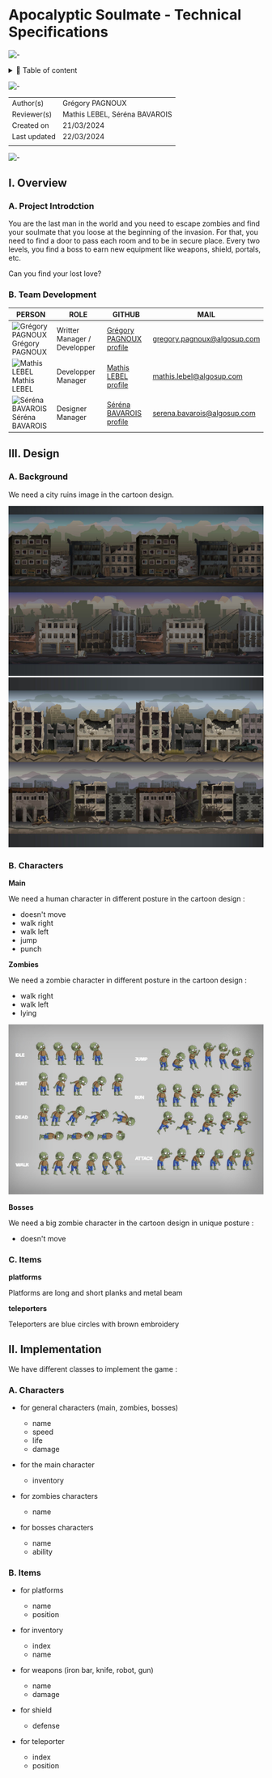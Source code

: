 # Apocalyptic Soulmate - Technical Specifications

![-](https://raw.githubusercontent.com/andreasbm/readme/master/assets/lines/aqua.png)

<details>
<summary>📖 Table of content</summary>

- [Apocalyptic Soulmate - Technical Specifications](#apocalyptic-soulmate---technical-specifications)
  - [I. Overview](#i-overview)
    - [A. Project Introdction](#a-project-introdction)
    - [B. Team Development](#b-team-development)
  - [III. Design](#iii-design)
    - [A. Background](#a-background)
    - [B. Characters](#b-characters)
    - [C. Items](#c-items)
  - [II. Implementation](#ii-implementation)
    - [A. Characters](#a-characters)
    - [B. Items](#b-items)

</details>

![-](https://raw.githubusercontent.com/andreasbm/readme/master/assets/lines/aqua.png)

| | |
| ----- | ----- |
| Author(s) | Grégory PAGNOUX |
| Reviewer(s) | Mathis LEBEL, Séréna BAVAROIS |
| Created on | 21/03/2024 |
| Last updated | 22/03/2024 |
|  |  |

![-](https://raw.githubusercontent.com/andreasbm/readme/master/assets/lines/aqua.png)

## I. Overview

### A. Project Introdction

You are the last man in the world and you need to escape zombies and find your soulmate that you loose at the beginning of the invasion.
For that, you need to find a door to pass each room and to be in secure place.
Every two levels, you find a boss to earn new equipment like weapons, shield, portals, etc.

Can you find your lost love?

### B. Team Development

| PERSON | ROLE | GITHUB | MAIL |
| - | - | - | - |
| <img src="https://avatars.githubusercontent.com/u/114397869?v=4" alt="Grégory PAGNOUX" width="75px"> <br> Grégory PAGNOUX | Writter Manager / Developper | [Grégory PAGNOUX profile](https://github.com/Gregory-Pagnoux) | [gregory.pagnoux@algosup.com](mailto:gregory.pagnoux@algosup.com) |
| <img src="https://avatars.githubusercontent.com/u/145991354?v=4" alt="Mathis LEBEL" width="75px"> <br> Mathis LEBEL | Developper Manager | [Mathis LEBEL profile](https://github.com/mathislebel)|  [mathis.lebel@algosup.com](mailto:mathis.lebel@algosup.com) |
| <img src="https://avatars.githubusercontent.com/u/145995847?v=4" alt="Séréna BAVAROIS" width="75px"> <br> Séréna BAVAROIS | Designer Manager | [Séréna BAVAROIS profile](https://github.com/NanaChocolat)|  [serena.bavarois@algosup.com](mailto:gregory.pagnoux@algosup.com) |

## III. Design

### A. Background

We need a city ruins image in the cartoon design.

<img src="/img/Background1-720x480.jpg" alt="Background 1">
<img src="/img/Background2-720x480.jpg" alt="Background 2">

### B. Characters

**Main**

We need a human character in different posture in the cartoon design :

- doesn't move
- walk right
- walk left
- jump
- punch

**Zombies**

We need a zombie character in different posture in the cartoon design :

- walk right
- walk left
- lying

<img src="/img/zombiesCharacters.jpg" alt="Zombies Characters">

**Bosses**

We need a big zombie character in the cartoon design in unique posture :

- doesn't move

### C. Items

**platforms**

Platforms are long and short planks and metal beam

**teleporters**

Teleporters are blue circles with brown embroidery

## II. Implementation

We have different classes to implement the game :

### A. Characters

- for general characters (main, zombies, bosses)
  - name
  - speed
  - life
  - damage

- for the main character
  - inventory

- for zombies characters
  - name

- for bosses characters
  - name
  - ability

### B. Items

- for platforms
  - name
  - position

- for inventory
  - index
  - name

- for weapons (iron bar, knife, robot, gun)
  - name
  - damage

- for shield
  - defense

- for teleporter
  - index
  - position
